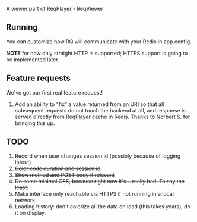 A viewer part of ReqPlayer - ReqViewer

## Running

You can customize how RQ will communicate with your Redis in app.config.

**NOTE** for now only straight HTTP is supported; HTTPS support is going to be
  implemented later.


## Feature requests

We've got our first real feature request!

1. Add an ability to "fix" a value returned from an URI so that all subsequent
   requests do not touch the backend at all, and response is served directly
   from ReqPlayer cache in Redis. Thanks to Norbert S. for bringing this up.


## TODO

1. Record when user changes session id (possibly because of logging in/out)
2. ~~Color code duration and session id~~
3. ~~Show method and POST body if relevant~~
4. ~~Do some minimal CSS, because right now it's... really bad. To say the least.~~
5. Make interface only reachable via HTTPS if not running in a local network.
6. Loading history: don't colorize all the data on load (this takes years), do
   it on display.
